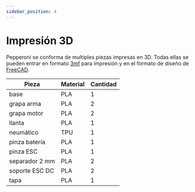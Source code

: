 ```yaml
---
sidebar_position: 4
---
```


# Impresión 3D

Pepperoni se conforma de multiples piezas impresas en 3D. Todas ellas se pueden entrar en formato [3mf](https://github.com/kikeelectronico/pepperoni/tree/main/3d-model/3mf) para impresión y en el formato de diseño de [FreeCAD](https://github.com/kikeelectronico/pepperoni/tree/main/3d-model/design).


| Pieza | Material | Cantidad |
| - | - | - |
| base |  PLA | 1 |
| grapa arma |  PLA | 2 |
| grapa motor |  PLA | 2 |
| llanta |  PLA | 1 |
| neumático |  TPU | 1 |
| pinza batería |  PLA | 1 |
| pinza ESC |  PLA | 1 |
| separador 2 mm |  PLA | 2 |
| soporte ESC DC |  PLA | 2 |
| tapa |  PLA | 1 |